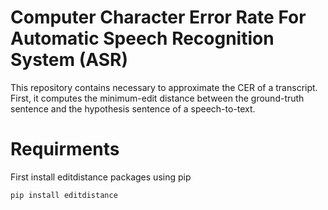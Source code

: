 # Computer Character Error Rate For Automatic Speech Recognition System (ASR)


This repository contains necessary to approximate the CER of a transcript. First, it computes the minimum-edit distance between the ground-truth sentence and the hypothesis sentence of a speech-to-text.

# Requirments

First install editdistance packages using pip

```
pip install editdistance
```

